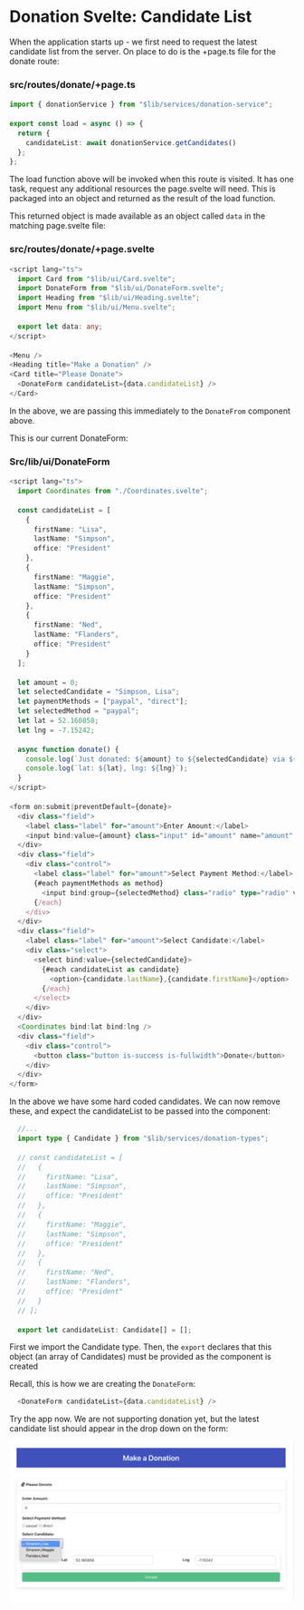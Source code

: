 # Donation Svelte: Candidate List

When the application starts up - we first need to request the latest candidate list from the server. On place to do is the +page.ts file for the donate route:

### src/routes/donate/+page.ts

~~~typescript
import { donationService } from "$lib/services/donation-service";

export const load = async () => {
  return {
    candidateList: await donationService.getCandidates()
  };
};
~~~

The load function above will be invoked when this route is visited. It has one task, request any additional resources the page.svelte will need. This is packaged into an object and returned as the result of the load function.

This returned object is made available as an object called `data` in the matching page.svelte file:

### src/routes/donate/+page.svelte

~~~typescript
<script lang="ts">
  import Card from "$lib/ui/Card.svelte";
  import DonateForm from "$lib/ui/DonateForm.svelte";
  import Heading from "$lib/ui/Heading.svelte";
  import Menu from "$lib/ui/Menu.svelte";

  export let data: any;
</script>

<Menu />
<Heading title="Make a Donation" />
<Card title="Please Donate">
  <DonateForm candidateList={data.candidateList} />
</Card>
~~~

In the above, we are passing this immediately to the `DonateFrom` component above.

This is our current DonateForm:

### Src/lib/ui/DonateForm

~~~typescript
<script lang="ts">
  import Coordinates from "./Coordinates.svelte";

  const candidateList = [
    {
      firstName: "Lisa",
      lastName: "Simpson",
      office: "President"
    },
    {
      firstName: "Maggie",
      lastName: "Simpson",
      office: "President"
    },
    {
      firstName: "Ned",
      lastName: "Flanders",
      office: "President"
    }
  ];

  let amount = 0;
  let selectedCandidate = "Simpson, Lisa";
  let paymentMethods = ["paypal", "direct"];
  let selectedMethod = "paypal";
  let lat = 52.160858;
  let lng = -7.15242;

  async function donate() {
    console.log(`Just donated: ${amount} to ${selectedCandidate} via ${selectedMethod} payment`);
    console.log(`lat: ${lat}, lng: ${lng}`);
  }
</script>

<form on:submit|preventDefault={donate}>
  <div class="field">
    <label class="label" for="amount">Enter Amount:</label>
    <input bind:value={amount} class="input" id="amount" name="amount" type="number" />
  </div>
  <div class="field">
    <div class="control">
      <label class="label" for="amount">Select Payment Method:</label>
      {#each paymentMethods as method}
        <input bind:group={selectedMethod} class="radio" type="radio" value={method} /> {method}
      {/each}
    </div>
  </div>
  <div class="field">
    <label class="label" for="amount">Select Candidate:</label>
    <div class="select">
      <select bind:value={selectedCandidate}>
        {#each candidateList as candidate}
          <option>{candidate.lastName},{candidate.firstName}</option>
        {/each}
      </select>
    </div>
  </div>
  <Coordinates bind:lat bind:lng />
  <div class="field">
    <div class="control">
      <button class="button is-success is-fullwidth">Donate</button>
    </div>
  </div>
</form>
~~~

In the above we have some hard coded candidates. We can now remove these, and expect the candidateList to be passed into the component:

~~~typescript
  //...
  import type { Candidate } from "$lib/services/donation-types";

  // const candidateList = [
  //   {
  //     firstName: "Lisa",
  //     lastName: "Simpson",
  //     office: "President"
  //   },
  //   {
  //     firstName: "Maggie",
  //     lastName: "Simpson",
  //     office: "President"
  //   },
  //   {
  //     firstName: "Ned",
  //     lastName: "Flanders",
  //     office: "President"
  //   }
  // ];
  
  export let candidateList: Candidate[] = [];
~~~

First we import the Candidate type. Then, the `export` declares that this object (an array of Candidates) must be provided as the component is created

Recall, this is how we are creating the `DonateForm`:

~~~typescript
  <DonateForm candidateList={data.candidateList} />
~~~

Try the app now. We are not supporting donation yet, but the latest candidate list should appear in the drop down on the form:

![](img/10.png)



